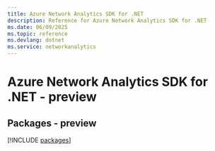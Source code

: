 ```yaml
---
title: Azure Network Analytics SDK for .NET
description: Reference for Azure Network Analytics SDK for .NET
ms.date: 06/09/2025
ms.topic: reference
ms.devlang: dotnet
ms.service: networkanalytics
---
```

# Azure Network Analytics SDK for .NET - preview
## Packages - preview
[!INCLUDE [packages](network-analytics-index.md)]